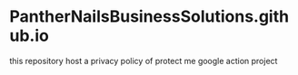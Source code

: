 # PantherNailsBusinessSolutions.github.io
this repository host a privacy policy of protect me google action project
